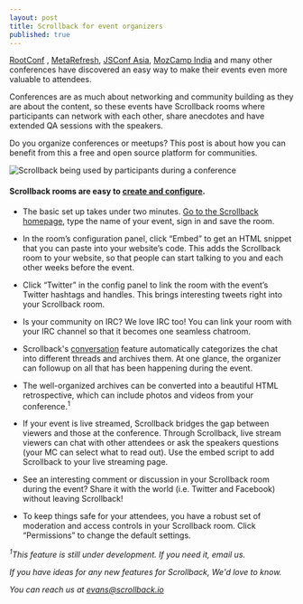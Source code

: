 ```yaml
---
layout: post
title: Scrollback for event organizers
published: true
---
```


[RootConf](https://rootconf.in/2014/) , [MetaRefresh](https://metarefresh.in/2014/), [JSConf Asia](http://2014.jsconf.asia/), [MozCamp India](https://wiki.mozilla.org/MozCamps_2014) and many other conferences have discovered an easy way to make their events even more valuable to attendees.

<!-- more -->

Conferences are as much about networking and community building as they are about the content, so these events have Scrollback rooms where participants can network with each other, share anecdotes and have extended QA sessions with the speakers.

Do you organize conferences or meetups? This post is about how you can benefit from this a free and open source platform for communities.

![Scrollback being used by participants during a conference](http://i.imgur.com/HCjDPJs.jpg?1)

#### Scrollback rooms are easy to [create and configure](http://scrollback.github.io/gettingStarted.html).

* The basic set up takes under two minutes. [Go to the Scrollback homepage](http://scrollback.io), type the name of your event, sign in and save the room.

* In the room’s configuration panel, click “Embed” to get an HTML snippet that you can paste into your website’s code. This adds the Scrollback room to your website, so that people can start talking to you and each other weeks before the event.

* Click “Twitter” in the config panel to link the room with the event’s Twitter hashtags and handles. This brings interesting tweets right into your Scrollback room.

* Is your community on IRC? We love IRC too! You can link your room with your IRC channel so that it becomes one seamless chatroom.

* Scrollback's [conversation](http://scrollback.github.io/conversation.html) feature automatically categorizes the chat into different threads and archives them. At one glance, the organizer can followup on all that has been happening during the event.

* The well-organized archives can be converted into a beautiful HTML retrospective, which can include photos and videos from your conference.<sup>1</sup>

* If your event is live streamed, Scrollback bridges the gap between viewers and those at the conference. Through Scrollback, live stream viewers can chat with other attendees or ask the speakers questions (your MC can select what to read out). Use the embed script to add Scrollback to your live streaming page.

* See an interesting comment or discussion in your Scrollback room during the event? Share it with the world (i.e. Twitter and Facebook) without leaving Scrollback!

* To keep things safe for your attendees, you have a robust set of moderation and access controls in your Scrollback room. Click “Permissions” to change the default settings.

*<sup>1</sup>This feature is still under development. If you need it, email us.*

*If you have ideas for any new features for Scrollback, We'd love to know.*

*You can reach us at <a href="mailto:evans@scrollback.io">evans@scrollback.io</a>*
